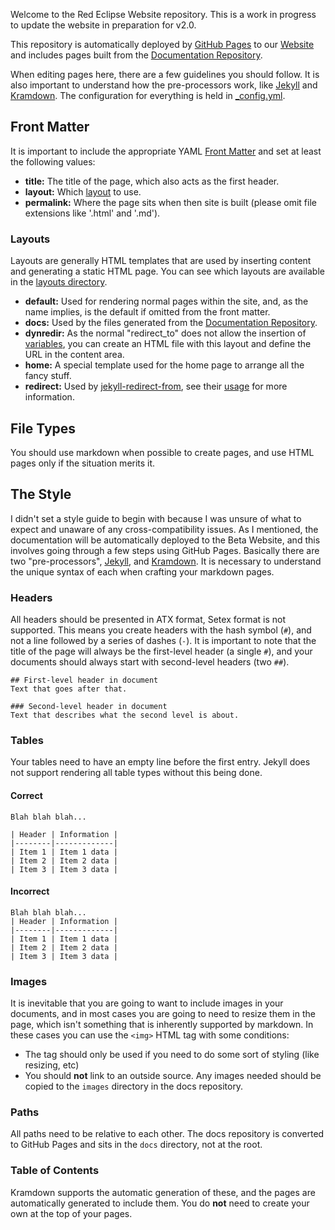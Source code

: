 Welcome to the Red Eclipse Website repository. This is a work in progress to update the website in preparation for v2.0.

This repository is automatically deployed by [GitHub Pages](https://pages.github.com/) to our [Website](https://www.redeclipse.net/) and includes pages built from the [Documentation Repository](https://github.com/redeclipse/docs).

When editing pages here, there are a few guidelines you should follow. It is also important to understand how the pre-processors work, like [Jekyll](https://jekyllrb.com/docs/home/) and [Kramdown](https://kramdown.gettalong.org/documentation.html). The configuration for everything is held in [_config.yml](https://github.com/redeclipse/redeclipse.github.io/blob/master/_config.yml).

## Front Matter
It is important to include the appropriate YAML [Front Matter](https://jekyllrb.com/docs/frontmatter/) and set at least the following values:

- **title:** The title of the page, which also acts as the first header.
- **layout:** Which [layout](https://github.com/redeclipse/redeclipse.github.io/tree/master/layouts) to use.
- **permalink:** Where the page sits when then site is built (please omit file extensions like '.html' and '.md').

### Layouts
Layouts are generally HTML templates that are used by inserting content and generating a static HTML page. You can see which layouts are available in the [layouts directory](https://github.com/redeclipse/redeclipse.github.io/tree/master/layouts).

- **default:** Used for rendering normal pages within the site, and, as the name implies, is the default if omitted from the front matter.
- **docs:** Used by the files generated from the [Documentation Repository](https://github.com/redeclipse/docs).
- **dynredir:** As the normal "redirect_to" does not allow the insertion of [variables](https://jekyllrb.com/docs/variables/), you can create an HTML file with this layout and define the URL in the content area.
- **home:** A special template used for the home page to arrange all the fancy stuff.
- **redirect:** Used by [jekyll-redirect-from](https://github.com/jekyll/jekyll-redirect-from), see their [usage](https://github.com/jekyll/jekyll-redirect-from#usage) for more information.

## File Types
You should use markdown when possible to create pages, and use HTML pages only if the situation merits it.

## The Style
I didn't set a style guide to begin with because I was unsure of what to expect and unaware of any cross-compatibility issues. As I mentioned, the documentation will be automatically deployed to the Beta Website, and this involves going through a few steps using 
GitHub Pages. Basically there are two "pre-processors", [Jekyll](https://jekyllrb.com/docs/home/), and [Kramdown](https://kramdown.gettalong.org/syntax.html). It is necessary to understand the unique syntax of each when crafting your markdown pages.

### Headers
All headers should be presented in ATX format, Setex format is not supported. This means you create headers with the hash symbol (`#`), and not a line followed by a series of dashes (`-`). It is important to note that the title of the page will always be the 
first-level header (a single `#`), and your documents should always start with second-level headers (two `##`).

```
## First-level header in document
Text that goes after that.

### Second-level header in document
Text that describes what the second level is about.
```

### Tables
Your tables need to have an empty line before the first entry. Jekyll does not support rendering all table types without this being done.

#### Correct
```
Blah blah blah...

| Header | Information |
|--------|-------------|
| Item 1 | Item 1 data |
| Item 2 | Item 2 data |
| Item 3 | Item 3 data |
```

#### Incorrect
```
Blah blah blah...
| Header | Information |
|--------|-------------|
| Item 1 | Item 1 data |
| Item 2 | Item 2 data |
| Item 3 | Item 3 data |
```

### Images
It is inevitable that you are going to want to include images in your documents, and in most cases you are going to need to resize them in the page, which isn't something that is inherently supported by markdown. In these cases you can use the `<img>` HTML tag 
with some conditions:

- The tag should only be used if you need to do some sort of styling (like resizing, etc)
- You should **not** link to an outside source. Any images needed should be copied to the `images` directory in the docs repository.

### Paths
All paths need to be relative to each other. The docs repository is converted to GitHub Pages and sits in the `docs` directory, not at the root.

### Table of Contents
Kramdown supports the automatic generation of these, and the pages are automatically generated to include them. You do **not** need to create your own at the top of your pages.


